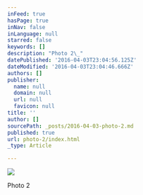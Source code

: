 ```yaml
---
inFeed: true
hasPage: true
inNav: false
inLanguage: null
starred: false
keywords: []
description: "Photo 2\_"
datePublished: '2016-04-03T23:04:56.125Z'
dateModified: '2016-04-03T23:04:46.666Z'
authors: []
publisher:
  name: null
  domain: null
  url: null
  favicon: null
title: ''
author: []
sourcePath: _posts/2016-04-03-photo-2.md
published: true
url: photo-2/index.html
_type: Article

---
```

![](https://the-grid-user-content.s3-us-west-2.amazonaws.com/e34d752c-384b-4da5-9a24-083df2c560af.jpg)

Photo 2